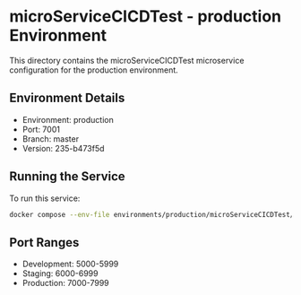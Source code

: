 # microServiceCICDTest - production Environment

This directory contains the microServiceCICDTest microservice configuration for the production environment.

## Environment Details
- Environment: production
- Port: 7001
- Branch: master
- Version: 235-b473f5d

## Running the Service
To run this service:
```bash
docker compose --env-file environments/production/microServiceCICDTest/.env up -d
```

## Port Ranges
- Development: 5000-5999
- Staging: 6000-6999
- Production: 7000-7999
